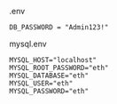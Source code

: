 .env

```
DB_PASSWORD = "Admin123!"
```

mysql.env

```
MYSQL_HOST="localhost"
MYSQL_ROOT_PASSWORD="eth"
MYSQL_DATABASE="eth"
MYSQL_USER="eth"
MYSQL_PASSWORD="eth"
```
